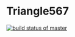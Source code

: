 # Triangle567
[![build status of master](https://travis-ci.com/baonudesifeizhai/Triangle567.svg?branch=master)](https://travis-ci.com/baonudesifeizhai/Triangle567)
